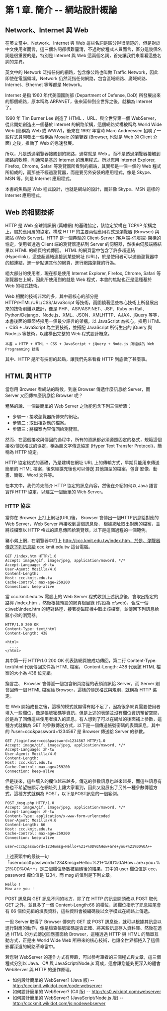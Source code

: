 # 第 1 章. 簡介 -- 網站設計概論

## Network、Internet 與 Web

在英文當中、Network、Internet 與 Web 這些名詞是區分得很清楚的，但是對於中文使用者而言，這三個名詞卻很難釐清，不過對於程式人員而言，區分這幾個名詞是很重要的是，特別是 Internet 與 Web 這兩個名詞，首先讓我們來看看這些名詞的差異。

英文中的 Network 泛指任何的網路，包含像公路也叫做 Traffic Network，因此即使在電腦領域，Network 仍然泛指任何網路，包含區域網路、廣域網路、Internet、Ethernet 等等都是 Network。

Internet 是指 1960 年代美國國防部 (Department of Defense, DoD) 所發展出來的那個網路，原本稱為 ARPANET，後來延伸到全世界之後，就稱為 Internet 了。

1990 年 Tim Burner Lee 創造了 HTML 、URL、與全世界第一個 WebServer，從此開始創造出一個基於 Internet 的網路架構，這個網路架構被稱為 World Wide Web (簡稱為 Web 或 WWW)，後來在 1992 年當時 Marc Andreessen 招聘了一些程式員開發出一個稱為 Mosaic 的瀏覽器 (Browser, 也就是 Web 的 Client 介面) 之後，推動了 Web 的急速發展。

所以，凡是透過瀏覽器接觸到的網路，通常就是 Web 。而不是透過瀏覽器接觸到網路的軟體，則通常是基於 Internet 的應用程式。所以您用 Internet Explorer, Firefox, Chrome, Safari 等瀏覽器所看到的網站，其實都是一個一個的 Web 程式所組成的，而那些不經過瀏覽器，而是要另外安裝的應用程式，像是 Skype、MSN 等，則是 Internet 應用程式。

本書的焦點是 Web 程式設計，也就是網站的設計，而非像 Skype、MSN 這樣的 Internet 應用程式。


## Web 的相關技術

HTTP 是 Web 全球資訊網 (萬維網) 的基礎協定，該協定架構在 TCP/IP 架構之上，屬於應用層的協定。構成 HTTP 的主要兩個應用程式是瀏覽器 (Browser) 與網站 (Web Server)。HTTP 是一個典型的 Client-Server (客戶端-伺服端) 架構的協定，使用者透過 Client 端的瀏覽器連結到 Server 的伺服器，然後由伺服端將結果以 HTML 的網頁格式傳回。 HTML 的網頁當中包含了許多超連結 (Hyperlink)，這些超連結連接到某些網址 (URL)，於是使用者可以透過瀏覽器中的超連結，進一步點選其他的網頁，進行網路瀏覽的行為。

絕大部分的使用者，現在都是使用 Internet Explorer, Firefox, Chrome, Safari 等瀏覽器在上網，因此所使用到的就是 Web 程式，本書的焦點也正是這種基於 Web 的程式技術。

Web 相關的技術非常的多，其中最核心的部分是 HTTP/HTML/URL/CSS/JavaScript 等技術，而圍繞著這些核心技術上所發展出來的技術則難以數計，像是 PHP、ASP/ASP.NET、JSP、Ruby on Rail、Python/Dejango、Node.js、XML、JSON、XMLHTTP、AJAX、jQuery 等等，本書後面的章節將採用一個最少語言的架構，以 JavaScript 為核心，採用 HTML + CSS + JavaScript 為主要技術，並搭配 JavaScript 所衍生出的 jQuery 與 Node.js 等技術，以建構出完整的 Web 程式設計概念。

	本書 = HTTP + HTML + CSS + JavaScript + jQuery + Node.js 所組成的 Web Programming 技術
	
其中、HTTP 是所有技術的起點，讓我們先來看看 HTTP 到底做了甚麼事。

## HTML 與 HTTP

當您用 Browser 看網站的時候，到底 Browser 傳遞什麼訊息給 Server，而 Server 又回傳神麼訊息給 Browser 呢？

粗略的說、一個最簡單的 Web Server 之功能包含下列三個步驟：

* 步驟一 : 接收瀏覽器所傳來的網址。
* 步驟二 : 取出相對應的檔案。
* 步驟三 : 將檔案內容傳回給瀏覽器。

然而、在這個接收與傳回的過程中，所有的資訊都必須遵照固定的格式，規範這個接收/傳送格式的協定，稱為超文字傳送協定 
(Hyper Text Transfer Protocol)，簡稱為 HTTP 協定。

HTTP 協定格式的基礎，乃是建構在網址 URL 上的傳輸方式，早期只能用來傳送簡單的 HTML 檔案，後來經擴充後也可以傳送
其他類型的檔案，包含 影像、動畫、簡報、Word 文件等。

在本文中，我們將先簡介 HTTP 協定的訊息內容，然後在介紹如何以 Java 語言實作 HTTP 協定，以建立一個簡單的 Web Server。

### HTTP 協定

當你在 Browser 上打上網址(URL)後， Browser 會傳出一個HTTP訊息給對應的 Web Server，Web Server 再接收到這個訊息後，
根據網址取出對應的檔案，並將該檔案以 HTTP 格式的訊息傳回給瀏覽器，以下是這個過程的一個範例。

豬小弟上網，在瀏覽器中打上 http://ccc.kmit.edu.tw/index.htm，於是、瀏覽器傳送下列訊息給 ccc.kmit.edu.tw 這台電腦。

```
GET /index.htm HTTP/1.0
Accept: image/gif, image/jpeg, application/msword, */*
Accept-Language: zh-tw
User-Agent: Mozilla/4.0
Content-Length: 
Host: ccc.kmit.edu.tw
Cache-Control: max-age=259200
Connection: keep-alive

```

當 ccc.kmit.edu.tw 電腦上的 Web Server 程式收到上述訊息後，會取出指定的路徑 /index.htm ，然後根據預設的網頁根目錄 
(假設為 c:\web\)，合成一個 c:\web\index.htm 的絕對路徑，接著從磁碟機中取出該檔案，並傳回下列訊息給豬小弟的瀏覽器。

```
HTTP/1.0 200 OK
Content-Type: text/html
Content-Length: 438

<html>
  ....
</html>
```

其中第一行 HTTP/1.0 200 OK 代表該網頁被成功傳回，第二行 Content-Type: text/html 代表傳回文件為 HTML 檔案，
Content-Length: 438 代表該 HTML 檔案的大小為 438 位元組。

換言之、 Browser 會傳遞一個包含網頁路徑的表頭資訊給 Server，而 Server 則會回傳一個 HTML 檔案給 Browser，這樣的傳送格式與規則，就稱為 HTTP 協定。

在 Web 開始成長之後，這樣的模式就顯得有點不足了，因為很多網頁需要使用者填入一些欄位，像是帳號密碼等資訊，但是上述的表頭並沒有欄位資訊預留空間，於是為了回傳這些使用者填入的訊息，有人想到了可以在網址的後面補上參數，這種方式就稱為 GET 的參數傳送方式，以下是一個傳送帳號密碼的表頭訊息，其中的 ?user=ccc&password=1234567 是 Browser 傳送給 Server 的參數。

```
GET /login?user=ccc&password=1234567 HTTP/1.0
Accept: image/gif, image/jpeg, application/msword, */*
Accept-Language: zh-tw
User-Agent: Mozilla/4.0
Content-Length: 
Host: ccc.kmit.edu.tw
Cache-Control: max-age=259200
Connection: keep-alive

```

但是後來，這些填入的欄位越來越多，傳送的參數訊息也越來越長，而這些訊息有些也不希望被顯示在網址列上讓大家看到，因此又發展出了另外一種參數傳遞方式，這種方式就稱為 POST，以下是POST訊息的一個範例。

```
POST /msg.php HTTP/1.0
Accept: image/gif, image/jpeg, application/msword, */*
Accept-Language: zh-tw
Content-Type: application/x-www-form-urlencoded
User-Agent: Mozilla/4.0
Content-Length: 66
Host: ccc.kmit.edu.tw
Cache-Control: max-age=259200
Connection: keep-alive

user=ccc&password=1234&msg=Hello+%21+%0D%0AHow+are+you+%21%0D%0A++
```

上述表頭中的最後一句「user=ccc&password=1234&msg=Hello+%21+%0D%0AHow+are+you+%21%0D%0A++」是三個欄位參數被編碼後的結果，其中的 user 欄位值是 ccc，password 欄位值是 1234，而 msg 的值則是下列文章。

```
Hello !
How are you !
```

POST 訊息與 GET 訊息不同的地方，除了在 HTTP 的訊息開頭改以 POST 取代 GET 之外，並且多了一個 Content-Length:66 的欄位，該欄位指示了訊息結尾會有 66 個位元組的填表資料，這些資料會被編碼後以文字模式在網路上傳遞。

一但 Server 取得了 Browser 傳來的 GET 或 POST 訊息後，就可以根據其訊息以進行對應的動作，像是檢查帳號密碼是否正確、將某些訊息存入資料庫、然後在透過 HTML 的方式傳送回應畫面給 Browser，這種透過 HTTP 與 HTML 的簡單互動方式，正是由 World Wide Web 所帶來的核心技術，也讓全世界都捲入了這個影響深遠的網路革命當中。

若您對 WebServer 的運作方式有興趣，可以參考筆者的三個程式與文章，這三個程式分別以 Java、C# 與 JavaScript/Node.js 寫成，這會讓您能夠更深入的體會 WebServer 與 HTTP 的運作原理。

* 如何設計簡單的 WebServer? (Java 版) -- <http://ccckmit.wikidot.com/code:webserver>
* 如何設計簡單的 WebServer? (C# 版) -- <http://cs0.wikidot.com/webserver>
* 如何設計簡單的 WebServer? (JavaScript/Node.js 版) -- <http://ccckmit.wikidot.com/js:nodewebserver>

